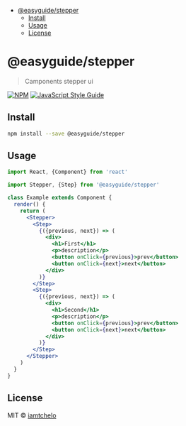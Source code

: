 <!-- START doctoc generated TOC please keep comment here to allow auto update -->
<!-- DON'T EDIT THIS SECTION, INSTEAD RE-RUN doctoc TO UPDATE -->

- [@easyguide/stepper](#easyguidestepper)
  - [Install](#install)
  - [Usage](#usage)
  - [License](#license)

<!-- END doctoc generated TOC please keep comment here to allow auto update -->

# @easyguide/stepper

> Camponents stepper ui

[![NPM](https://img.shields.io/npm/v/@easyguide/stepper.svg)](https://www.npmjs.com/package/@easyguide/stepper) [![JavaScript Style Guide](https://img.shields.io/badge/code_style-standard-brightgreen.svg)](https://standardjs.com)

## Install

```bash
npm install --save @easyguide/stepper
```

## Usage

```jsx
import React, {Component} from 'react'

import Stepper, {Step} from '@easyguide/stepper'

class Example extends Component {
  render() {
    return (
      <Stepper>
        <Step>
          {({previous, next}) => (
            <div>
              <h1>First</h1>
              <p>description</p>
              <button onClick={previous}>prev</button>
              <button onClick={next}>next</button>
            </div>
          )}
        </Step>
        <Step>
          {({previous, next}) => (
            <div>
              <h1>Second</h1>
              <p>description</p>
              <button onClick={previous}>prev</button>
              <button onClick={next}>next</button>
            </div>
          )}
        </Step>
      </Stepper>
    )
  }
}
```

## License

MIT © [iamtchelo](https://github.com/iamtchelo)
